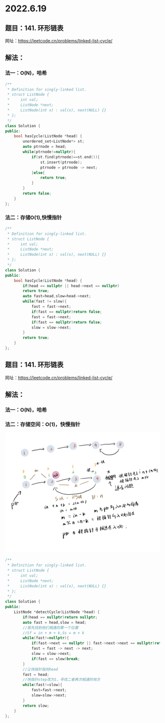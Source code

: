 # 2022.6.19
## 题目：141. 环形链表

网址：https://leetcode.cn/problems/linked-list-cycle/

## 解法：
### 法一：O(N)，哈希
```cpp
/**
 * Definition for singly-linked list.
 * struct ListNode {
 *     int val;
 *     ListNode *next;
 *     ListNode(int x) : val(x), next(NULL) {}
 * };
 */
class Solution {
public:
    bool hasCycle(ListNode *head) {
        unordered_set<ListNode*> st;
        auto ptrnode = head;
        while(ptrnode!=nullptr){
            if(st.find(ptrnode)==st.end()){
                st.insert(ptrnode);
                ptrnode = ptrnode -> next;
            }else{
                return true;
            }
        }
        return false;
    }
};
```
### 法二：存储O(1),快慢指针
```cpp
/**
 * Definition for singly-linked list.
 * struct ListNode {
 *     int val;
 *     ListNode *next;
 *     ListNode(int x) : val(x), next(NULL) {}
 * };
 */
class Solution {
public:
    bool hasCycle(ListNode *head) {
        if(head == nullptr || head->next == nullptr)
        return true;
        auto fast=head,slow=head->next;
        while(fast != slow){
            fast = fast->next;
            if(fast == nullptr)return false;
            fast = fast->next;
            if(fast == nullptr)return false;
            slow = slow->next;
        }
        return true;
    }
};
```

## 题目：141. 环形链表

网址：https://leetcode.cn/problems/linked-list-cycle/

## 解法：
### 法一：O(N)，哈希



### 法二：存储空间：O(1)，快慢指针

<img src="2022.6.19.assets/image-20220619210446415.png" alt="image-20220619210446415" style="zoom:50%;" />

```cpp
/**
 * Definition for singly-linked list.
 * struct ListNode {
 *     int val;
 *     ListNode *next;
 *     ListNode(int x) : val(x), next(NULL) {}
 * };
 */
class Solution {
public:
    ListNode *detectCycle(ListNode *head) {
        if(head == nullptr)return nullptr;
        auto fast = head,slow = head;
        //首先找到他们相遇的第一个位置
        //Sf = in + m + k,Ss = m + k
        while(fast!=nullptr){
            if(fast->next == nullptr || fast->next->next == nullptr)return nullptr;
            fast = fast -> next -> next;
            slow = slow->next;
            if(fast == slow)break;
        }
        //让快指针指向head
        fast = head;
        //快指针step改为1，寻找二者再次相遇的地方
        while(fast!=slow){
            fast=fast->next;
            slow=slow->next;
        }
        return slow;
    }
};
```

